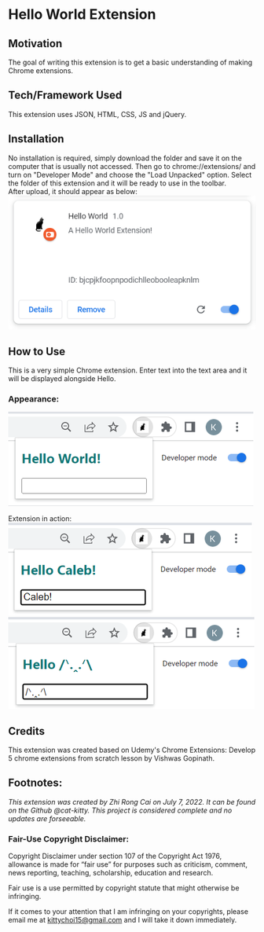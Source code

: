 # Hello World Extension

## Motivation
The goal of writing this extension is to get a basic understanding of making Chrome extensions.

## Tech/Framework Used
This extension uses JSON, HTML, CSS, JS and jQuery.

## Installation
No installation is required, simply download the folder and save it on the computer that is usually not accessed. Then go to chrome://extensions/ and turn on "Developer Mode" and choose the "Load Unpacked" option. Select the folder of this extension and it will be ready to use in the toolbar.
<br/>After upload, it should appear as below:<br/>
![image](https://github.com/cat-kitty/5-Chrome-Extensions/blob/main/HelloWorld/Hello%20World%20Extension.png)

## How to Use
This is a very simple Chrome extension. Enter text into the text area and it will be displayed alongside Hello.

### Appearance:
![image](https://github.com/cat-kitty/5-Chrome-Extensions/blob/main/HelloWorld/Extension%20Pin.png)

Extension in action: <br/>
![image](https://github.com/cat-kitty/5-Chrome-Extensions/blob/main/HelloWorld/Extension%20in%20Action%201.png)
![image](https://github.com/cat-kitty/5-Chrome-Extensions/blob/main/HelloWorld/Extension%20in%20Action%202.png)

## Credits
This extension was created based on Udemy's Chrome Extensions: Develop 5 chrome extensions from scratch lesson by Vishwas Gopinath.

## Footnotes:
*This extension was created by Zhi Rong Cai on July 7, 2022. It can be found on the Github @cat-kitty. This project is considered complete and no updates are forseeable.*
### Fair-Use Copyright Disclaimer:
Copyright Disclaimer under section 107 of the Copyright Act 1976, allowance is made for “fair use” for purposes such as criticism, comment, news reporting, teaching, scholarship, education and research.

Fair use is a use permitted by copyright statute that might otherwise be infringing. 

If it comes to your attention that I am infringing on your copyrights, please email me at kittychoi15@gmail.com and I will take it down immediately.
